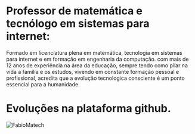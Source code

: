 # Professor de matemática e tecnólogo em sistemas para internet:
  Formado em licenciatura plena em matemática, tecnologia em sistemas para internet e em formação em engenharia da computação. com mais de 12 anos de experiência na área da educação, sempre tendo como pilar na vida a família e os estudos, vivendo em constante formação pessoal e profissional,  acredita que a  evolução tecnologica consciente é um ponto essencial para a humanidade. 


# Evoluções na plataforma github.


![FabioMatech](https://github-readme-stats.vercel.app/api?username=fabiomatech&show_icons=true&theme=tokyonight)


<!---
FabioMatech/FabioMatech is a ✨ special ✨ repository because its `README.md` (this file) appears on your GitHub profile.
You can click the Preview link to take a look at your changes.
--->
